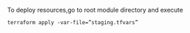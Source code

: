To deploy resources,go to root module directory and execute 

```terraform apply -var-file=”staging.tfvars”```
